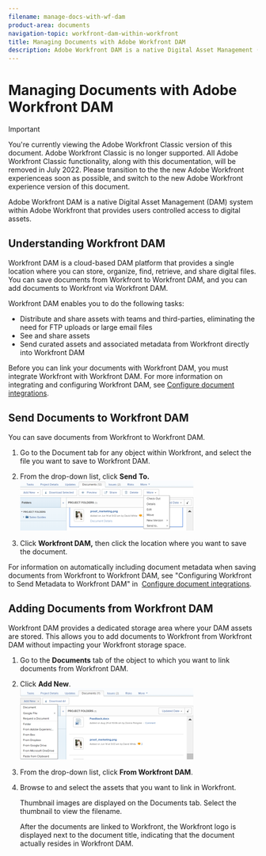 ```yaml
---
filename: manage-docs-with-wf-dam
product-area: documents
navigation-topic: workfront-dam-within-workfront
title: Managing Documents with Adobe Workfront DAM
description: Adobe Workfront DAM is a native Digital Asset Management (DAM) system within Adobe Workfront that provides users controlled access to digital assets.
---
```


# Managing Documents with Adobe Workfront DAM

>[!IMPORTANT]
>
>You're currently viewing the Adobe Workfront Classic version of this document. Adobe Workfront Classic is no longer supported. All Adobe Workfront Classic functionality, along with this documentation, will be removed in July 2022. Please transition to the the new Adobe Workfront experienceas soon as possible, and switch to the new Adobe Workfront experience version of this document.

Adobe Workfront DAM is a native Digital Asset Management (DAM) system within Adobe Workfront that provides users controlled access to digital assets.

## Understanding Workfront DAM

Workfront DAM is a cloud-based DAM platform that provides a single location where you can&nbsp;store, organize, find, retrieve, and share digital files. You can save documents&nbsp;from Workfront to Workfront DAM, and you can add documents to Workfront via Workfront DAM.

Workfront DAM enables you to do the following tasks:

* Distribute and share assets with teams and third-parties, eliminating the need for FTP uploads or large email files
* See and share assets
* Send curated assets and associated metadata from Workfront directly into Workfront DAM&nbsp;

Before you can link your documents with Workfront DAM, you must integrate Workfront with Workfront DAM. For more information on integrating and configuring Workfront DAM, see [Configure document integrations](../../administration-and-setup/configure-integrations/configure-document-integrations.md).

## Send Documents to&nbsp;Workfront DAM

You can save documents from Workfront to Workfront&nbsp;DAM.

1. Go to the Document tab for any object within Workfront, and select the file you want to save to Workfront DAM.
1. From the drop-down list, click&nbsp;**Send** **To.** 
   ![DocMoreIcon.png](assets/docmoreicon-350x101.png)

1. Click&nbsp;**Workfront DAM,** then click the location where you want to save the document.

For information on automatically including document metadata when saving documents from Workfront to Workfront&nbsp;DAM, see "Configuring Workfront to Send Metadata to Workfront DAM" in&nbsp; [Configure document integrations](../../administration-and-setup/configure-integrations/configure-document-integrations.md).

## Adding Documents from Workfront DAM

Workfront DAM provides a dedicated storage area where your DAM assets are stored. This allows you to add documents to Workfront from Workfront DAM without impacting your&nbsp;Workfront storage space.&nbsp;

1. Go to the **Documents** tab of the object to which you want to link documents from Workfront DAM.
1. Click&nbsp;**Add New**.  
   ![DocAddNew.png](assets/docaddnew-350x144.png)

1. From the drop-down list, click&nbsp;**From Workfront DAM**.
1. Browse to and select the assets that you want to&nbsp;link in Workfront.

   Thumbnail images are displayed on the Documents tab. Select the thumbnail to view the filename.&nbsp;

   After the documents are linked to Workfront, the Workfront logo is displayed next to the document title, indicating that the document actually resides in Workfront DAM.

